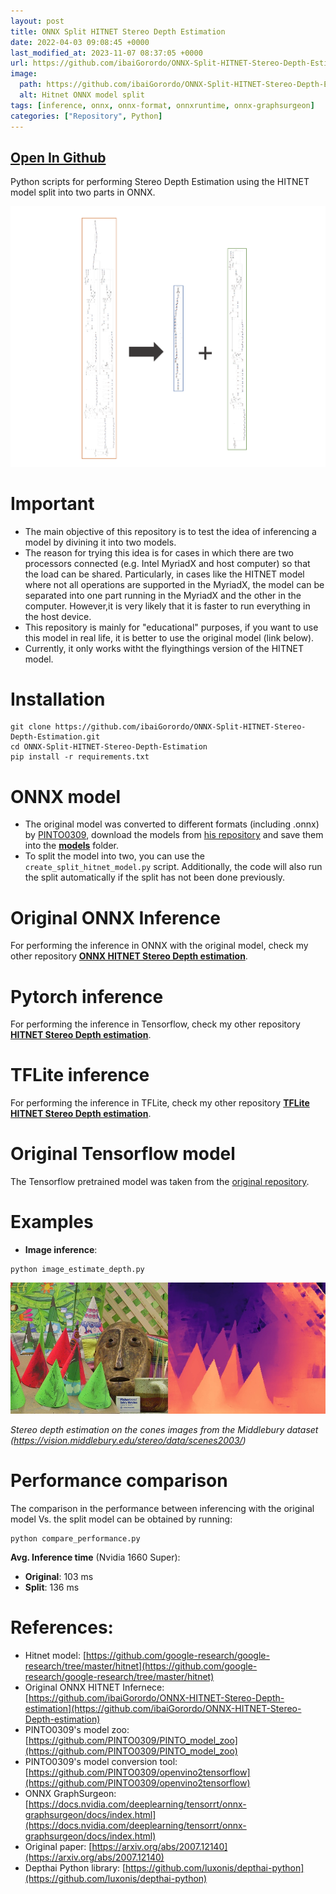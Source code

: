 ```yaml
---
layout: post
title: ONNX Split HITNET Stereo Depth Estimation
date: 2022-04-03 09:08:45 +0000
last_modified_at: 2023-11-07 08:37:05 +0000
url: https://github.com/ibaiGorordo/ONNX-Split-HITNET-Stereo-Depth-Estimation
image:
  path: https://github.com/ibaiGorordo/ONNX-Split-HITNET-Stereo-Depth-Estimation/raw/main/doc/img/split.png
  alt: Hitnet ONNX model split
tags: [inference, onnx, onnx-format, onnxruntime, onnx-graphsurgeon]
categories: ["Repository", Python]
---
```


## [Open In Github](https://github.com/ibaiGorordo/ONNX-Split-HITNET-Stereo-Depth-Estimation)

 Python scripts for performing Stereo Depth Estimation using the HITNET model split into two parts in ONNX.

![Hitnet ONNX model split](https://github.com/ibaiGorordo/ONNX-Split-HITNET-Stereo-Depth-Estimation/raw/main/doc/img/split.png)

# Important
- The main objective of this repository is to test the idea of inferencing a model by divining it into two models.
- The reason for trying this idea is for cases in which there are two processors connected (e.g. Intel MyriadX and host computer) so that the load can be shared. Particularly, in cases like the HITNET model where not all operations are supported in the MyriadX, the model can be separated into one part running in the MyriadX and the other in the computer. However,it is very likely that it is faster to run everything in the host device.
- This repository is mainly for "educational" purposes, if you want to use this model in real life, it is better to use the original model (link below).
- Currently, it only works witht the flyingthings version of the HITNET model.

# Installation
```
git clone https://github.com/ibaiGorordo/ONNX-Split-HITNET-Stereo-Depth-Estimation.git
cd ONNX-Split-HITNET-Stereo-Depth-Estimation
pip install -r requirements.txt
```

# ONNX model
- The original model was converted to different formats (including .onnx) by [PINTO0309](https://github.com/PINTO0309), download the models from [his repository](https://github.com/PINTO0309/PINTO_model_zoo/tree/main/142_HITNET) and save them into the **[models](https://github.com/ibaiGorordo/ONNX-Split-HITNET-Stereo-Depth-Estimation/tree/main/models)** folder. 
- To split the model into two, you can use the `create_split_hitnet_model.py` script. Additionally, the code will also run the split automatically if the split has not been done previously.

# Original ONNX Inference
For performing the inference in ONNX with the original model, check my other repository **[ONNX HITNET Stereo Depth estimation](https://github.com/ibaiGorordo/ONNX-HITNET-Stereo-Depth-estimation)**.

# Pytorch inference
For performing the inference in Tensorflow, check my other repository **[HITNET Stereo Depth estimation](https://github.com/ibaiGorordo/HITNET-Stereo-Depth-estimation)**.

# TFLite inference
For performing the inference in TFLite, check my other repository **[TFLite HITNET Stereo Depth estimation](https://github.com/ibaiGorordo/TFLite-HITNET-Stereo-depth-estimation)**.

# Original Tensorflow model
The Tensorflow pretrained model was taken from the [original repository](https://github.com/google-research/google-research/tree/master/hitnet).
 
# Examples

 * **Image inference**:
 
  ```
 python image_estimate_depth.py
 ```
 
 ![Hitnet Split depth estimation](https://github.com/ibaiGorordo/ONNX-Split-HITNET-Stereo-Depth-Estimation/raw/main/doc/img/out.jpg)
 
 *Stereo depth estimation on the cones images from the Middlebury dataset (https://vision.middlebury.edu/stereo/data/scenes2003/)*


# Performance comparison
The comparison in the performance between inferencing with the original model Vs. the split model can be obtained by running:
 
  ```
  python compare_performance.py
  ```
**Avg. Inference time** (Nvidia 1660 Super): 
 - **Original**: 103 ms
 - **Split**: 136 ms

# References:
* Hitnet model: [https://github.com/google-research/google-research/tree/master/hitnet](https://github.com/google-research/google-research/tree/master/hitnet)
* Original ONNX HITNET Infernece: [https://github.com/ibaiGorordo/ONNX-HITNET-Stereo-Depth-estimation](https://github.com/ibaiGorordo/ONNX-HITNET-Stereo-Depth-estimation)
* PINTO0309's model zoo: [https://github.com/PINTO0309/PINTO_model_zoo](https://github.com/PINTO0309/PINTO_model_zoo)
* PINTO0309's model conversion tool: [https://github.com/PINTO0309/openvino2tensorflow](https://github.com/PINTO0309/openvino2tensorflow)
* ONNX GraphSurgeon: [https://docs.nvidia.com/deeplearning/tensorrt/onnx-graphsurgeon/docs/index.html](https://docs.nvidia.com/deeplearning/tensorrt/onnx-graphsurgeon/docs/index.html)
* Original paper: [https://arxiv.org/abs/2007.12140](https://arxiv.org/abs/2007.12140)
* Depthai Python library: [https://github.com/luxonis/depthai-python](https://github.com/luxonis/depthai-python)
 
